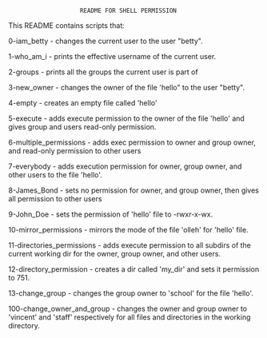             			README FOR SHELL PERMISSION

This README contains scripts that:

0-iam_betty - changes the current user to the user "betty".

1-who_am_i - prints the effective username of the current user.

2-groups - prints all the groups the current user is part of

3-new_owner - changes the owner of the file 'hello" to the user "betty".

4-empty - creates an empty file called 'hello'

5-execute - adds execute permission to the owner of the file 'hello' and gives group and users read-only permission.

6-multiple_permissions - adds exec permission to owner and group owner, and read-only permission to other users

7-everybody - adds execution permission for owner, group owner, and other users to the file 'hello'.

8-James_Bond - sets no permission for owner, and group owner, then gives all permission to other users

9-John_Doe - sets the permission of 'hello' file to -rwxr-x-wx.

10-mirror_permissions - mirrors the mode of the file 'olleh' for 'hello' file.

11-directories_permissions - adds execute permission to all subdirs of the current working dir for the owner, group owner, and other users.

12-directory_permission - creates a dir called 'my_dir' and sets it permission to 751.

13-change_group - changes the group owner to 'school' for the file 'hello'.

100-change_owner_and_group - changes the owner and group owner to 'vincent' and 'staff' respectively for all files and directories in the working directory.


